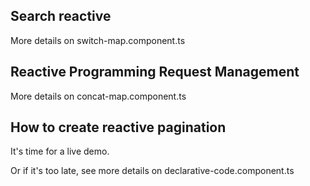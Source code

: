 ## Search reactive

More details on switch-map.component.ts

## Reactive Programming Request Management

More details on concat-map.component.ts

## How to create reactive pagination

It's time for a live demo.

Or if it's too late, see more details on declarative-code.component.ts